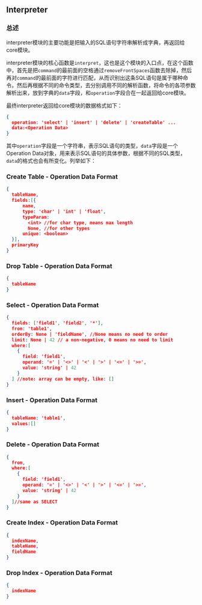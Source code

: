 ## Interpreter

### 总述

interpreter模块的主要功能是把输入的SQL语句字符串解析成字典，再返回给core模块。

interpreter模块的核心函数是`interpret`，这也是这个模块的入口点，在这个函数中，首先是把`command`的最前面的空格通过`removeFrontSpaces`函数去除掉，然后再对`command`的最前面的字符进行匹配，从而识别出这条SQL语句是属于哪种命令。然后再根据不同的命令类型，去分别调用不同的解析函数，将命令的各项参数解析出来，放到字典的`data`字段，和`operation`字段合在一起返回给core模块。

最终interpreter返回给core模块的数据格式如下：

```json
{
  operation: 'select' | 'insert' | 'delete' | 'createTable' ...
  data:<Operation Data>
}
```

其中`operation`字段是一个字符串，表示SQL语句的类型，`data`字段是一个Operation Data对象，用来表示SQL语句的具体参数，根据不同的SQL类型，`data`的格式也会有所变化。列举如下：

### Create Table - Operation Data Format

```json
{
  tableName,
  fields:[{
      name,
      type: 'char' | 'int' | 'float',
      typeParam:
        <int> //for char type, means max length
        None, //for other types
      unique: <boolean>
  }],
  primaryKey
}
```

### Drop Table - Operation Data Format

```json
{
  tableName
}
```

### Select - Operation Data Format

```json
{
  fields: ['field1', 'field2', '*'],
  from: 'table1',
  orderBy: None | 'fieldName', //None means no need to order
  limit: None | 42 // a non-negative, 0 means no need to limit
  where:[
    {
      field: 'field1',
      operand: '=' | '<>' | '<' | '>' | '<=' | '>=',
      value: 'string' | 42
    }
  ] //note: array can be empty, like: []
}
```

### Insert - Operation Data Format

```json
{
  tableName: 'table1',
  values:[]
}
```

### Delete - Operation Data Format

```json
{
  from,
  where:[
    {
      field: 'field1',
      operand: '=' | '<>' | '<' | '>' | '<=' | '>=',
      value: 'string' | 42
    }
  ]//same as SELECT
}
```

### Create Index - Operation Data Format

```json
{
  indexName,
  tableName,
  fieldName
}
```

### Drop Index - Operation Data Format

```json
{
  indexName
}
```